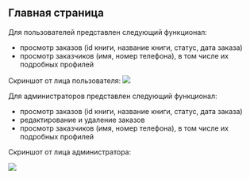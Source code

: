 ## Главная страница

Для пользователей представлен следующий функционал:
- просмотр заказов (id книги, название книги, статус, дата заказа)
- просмотр заказчиков (имя, номер телефона), в том числе их подробных профилей

Скриншот от лица пользователя:
<img src="/urls/images/Screenshot_101.png">

Для администраторов представлен следующий функционал:
- просмотр заказов (id книги, название книги, статус, дата заказа)
- редактирование и удаление заказов
- просмотр заказчиков (имя, номер телефона), в том числе их подробных профилей

Скриншот от лица администратора:

<img src="/urls/images/Screenshot_90.png">

